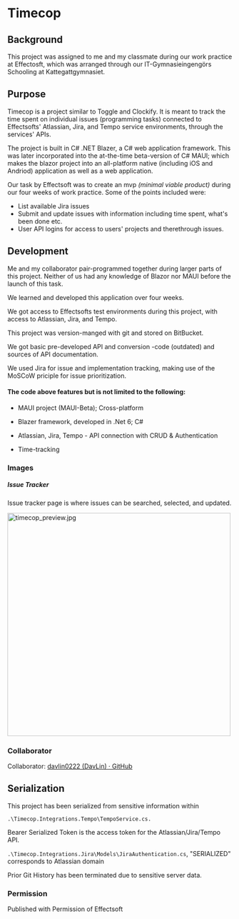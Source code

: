 # Timecop

## Background

This project was assigned to me and my classmate during our work practice at Effectosft, which was arranged through our IT-Gymnasieingengörs Schooling at Kattegattgymnasiet.

## Purpose

Timecop is a project similar to Toggle and Clockify. It is meant to track the time spent on individual issues (programming tasks) connected to Effectsofts' Atlassian, Jira, and Tempo service environments, through the services' APIs.

The project is built in C# .NET Blazer, a C# web application framework. This was later incorporated into the at-the-time beta-version of C# MAUI; which makes the blazor project into an all-platform native (including iOS and Andriod) application as well as a web application.

Our task by Effectsoft was to create an mvp *(minimal viable product)* during our four weeks of work practice. Some of the points included were:

- List available Jira issues
- Submit and update issues with information including time spent, what's been done etc.
- User API logins for access to users' projects and therethrough issues.

## Development

Me and my collaborator pair-programmed together during larger parts of this project. Neither of us had any knowledge of Blazor nor MAUI before the launch of this task.

We learned and developed this application over four weeks.

We got access to Effectsofts test environments during this project, with access to Atlassian, Jira, and Tempo.

This project was version-manged with git and stored on BitBucket.

We got basic pre-developed API and conversion -code (outdated) and sources of API documentation.

We used Jira for issue and implementation tracking, making use of the MoSCoW priciple for issue prioritization.

#### The code above features but is not limited to the following:

- MAUI project (MAUI-Beta); Cross-platform

- Blazer framework, developed in .Net 6; C#

- Atlassian, Jira, Tempo - API connection with CRUD & Authentication

- Time-tracking 


### Images

##### Issue Tracker

Issue tracker page is where issues can be searched, selected, and updated.

<img src="https://user-images.githubusercontent.com/63596133/189354756-d96ecc6d-65d3-430d-83a7-d065fa8a3613.jpg" title="" alt="timecop_preview.jpg" height="500">

### Collaborator

Collaborator: [davlin0222 (DavLin) · GitHub](https://github.com/davlin0222)

## Serialization

This project has been serialized from sensitive information within 



`.\Timecop.Integrations.Tempo\TempoService.cs.`

Bearer Serialized Token is the access token for the Atlassian/Jira/Tempo API.



`.\Timecop.Integrations.Jira\Models\JiraAuthentication.cs`, "SERIALIZED" corresponds to Atlassian domain



Prior Git History has been terminated due to sensitive server data.

### Permission
Published with Permission of Effectsoft
